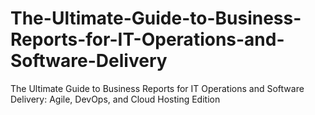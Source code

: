 # The-Ultimate-Guide-to-Business-Reports-for-IT-Operations-and-Software-Delivery
The Ultimate Guide to Business Reports for IT Operations and Software Delivery: Agile, DevOps, and Cloud Hosting Edition

